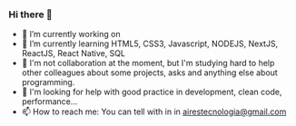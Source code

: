 ### Hi there 👋

- 🔭 I’m currently working on 
- 🌱 I’m currently learning HTML5, CSS3, Javascript, NODEJS, NextJS, ReactJS, React Native, SQL
- 👯 I'm not collaboration at the moment, but I'm studying hard to help other colleagues about some projects, asks and anything else about programming.
- 🤔 I'm looking for help with good practice in development, clean code, performance...
- 📫 How to reach me: You can tell with in in airestecnologia@gmail.com
